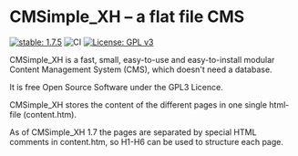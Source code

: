 # CMSimple_XH – a flat file CMS

[![stable: 1.7.5](https://img.shields.io/badge/stable-1.7.5-green.svg)](https://github.com/cmsimple-xh/cmsimple-xh/releases/tag/1.7.5)
![CI](https://github.com/cmsimple-xh/cmsimple-xh/actions/workflows/ci.yml/badge.svg)
[![License: GPL v3](https://img.shields.io/badge/License-GPL%20v3-blue.svg)](http://www.gnu.org/licenses/gpl-3.0)

CMSimple_XH is a fast, small, easy-to-use and
easy-to-install modular Content Management
System (CMS), which doesn't need a database.

It is free Open Source Software under the
GPL3 Licence.

CMSimple_XH stores the content of the different
pages in one single html-file (content.htm).

As of CMSimple_XH 1.7 the pages are separated by special HTML comments in content.htm,
so H1-H6 can be used to structure each page.
